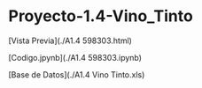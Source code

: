 # Proyecto-1.4-Vino_Tinto 

[Vista Previa](./A1.4 598303.html)

[Codigo.jpynb](./A1.4 598303.ipynb)

[Base de Datos](./A1.4 Vino Tinto.xls)
